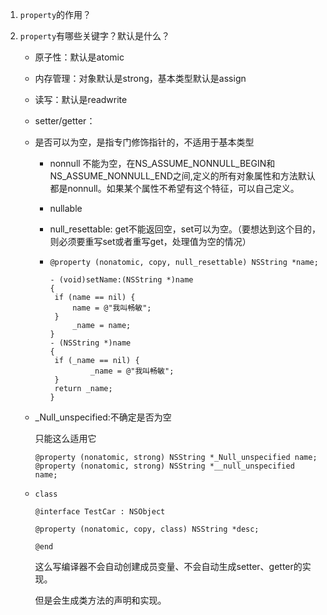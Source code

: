1. `property`的作用？

2. `property`有哪些关键字？默认是什么？

   - 原子性：默认是atomic

   - 内存管理：对象默认是strong，基本类型默认是assign

   - 读写：默认是readwrite

   - setter/getter：

   - 是否可以为空，是指专门修饰指针的，不适用于基本类型

     - nonnull 不能为空，在NS_ASSUME_NONNULL_BEGIN和NS_ASSUME_NONNULL_END之间,定义的所有对象属性和方法默认都是nonnull。如果某个属性不希望有这个特征，可以自己定义。

     - nullable

     - null_resettable: get不能返回空，set可以为空。（要想达到这个目的，则必须要重写set或者重写get，处理值为空的情况）

     - ```objc
       @property (nonatomic, copy, null_resettable) NSString *name;
       
       - (void)setName:(NSString *)name
       {
       	if (name == nil) {
         	name = @"我叫畅敏";
       	}
       		_name = name;
       }
       - (NSString *)name
       {
       	if (_name == nil) {
        		_name = @"我叫畅敏";
       	}
       	return _name;
       }
       ```

   - _Null_unspecified:不确定是否为空

     只能这么适用它

     ```objc
     @property (nonatomic, strong) NSString *_Null_unspecified name;
     @property (nonatomic, strong) NSString *__null_unspecified name; 
     ```

   - `class`

     ```objc
     @interface TestCar : NSObject
     
     @property (nonatomic, copy, class) NSString *desc;
     
     @end
     ```

     这么写编译器不会自动创建成员变量、不会自动生成setter、getter的实现。

     但是会生成类方法的声明和实现。


